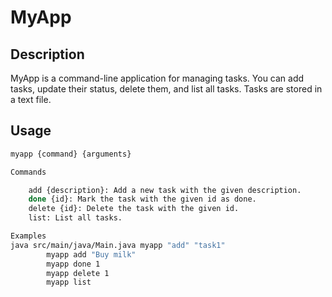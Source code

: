 # MyApp

## Description

MyApp is a command-line application for managing tasks. You can add tasks, update their status, delete them, and list all tasks. Tasks are stored in a text file.

## Usage

```sh
myapp {command} {arguments}

Commands

    add {description}: Add a new task with the given description.
    done {id}: Mark the task with the given id as done.
    delete {id}: Delete the task with the given id.
    list: List all tasks.

Examples
java src/main/java/Main.java myapp "add" "task1"
		myapp add "Buy milk"
		myapp done 1
		myapp delete 1
		myapp list
```
